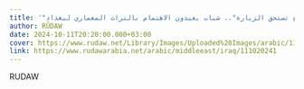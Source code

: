 ```yaml
---
title: '"مواقع تستحق الزيارة".. شباب يعيدون الاهتمام بالتراث المعماري لبغداد'
author: RÛDAW
date: 2024-10-11T20:20:00.000+03:00
cover: https://www.rudaw.net/Library/Images/Uploaded%20Images/arabic/1110202403.jpg
link: https://www.rudawarabia.net/arabic/middleeast/iraq/111020241
---
```

RUDAW
